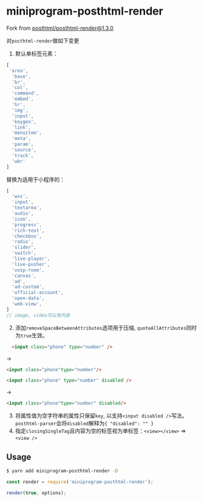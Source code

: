 # miniprogram-posthtml-render

Fork from [posthtml/posthtml-render@1.3.0](https://github.com/posthtml/posthtml-render)

对`posthtml-render`做如下变更

1. 默认单标签元素：
```javascript
[
 'area',
  'base',
  'br',
  'col',
  'command',
  'embed',
  'hr',
  'img',
  'input',
  'keygen',
  'link',
  'menuitem',
  'meta',
  'param',
  'source',
  'track',
  'wbr'
]
```
替换为适用于小程序的：
```javascript
[
  'wxs',
  'input',
  'textarea',
  'audio',
  'icon',
  'progress',
  'rich-text',
  'checkbox',
  'radio',
  'slider',
  'switch',
  'live-player',
  'live-pusher',
  'voip-room',
  'canvas',
  'ad',
  'ad-custom',
  'official-account',
  'open-data',
  'web-view',
]
// image, video可以有内容
```

2. 添加`removeSpaceBetweenAttributes`选项用于压缩, `quoteAllAttributes`同时为`true`生效。
```html
  <input class="phone" type="number" />
```
->
```html
<input class="phone"type="number"/>
```
```html
<input class="phone" type="number" disabled />
```
->
```html
<input class="phone"type="number" disabled/>
```
3. 将属性值为空字符串的属性只保留`key`, 以支持`<input disabled />`写法。`posthtml-parser`会将`disabled`解释为`{ "disabled": "" }`
4. 指定`closingSingleTag`且内容为空的标签视为单标签：`<view></view>` => `<view />`

## Usage

```bash
$ yarn add miniprogram-posthtml-render -D
```

```javascript
const render = require('miniprogram-posthtml-render');

render(true, options);
```

